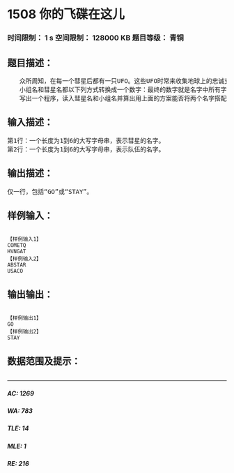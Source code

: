 # 1508 你的飞碟在这儿   
### 时间限制： 1 s     空间限制： 128000 KB     题目等级： 青铜  
## 题目描述：  

<pre>
　　众所周知，在每一个彗星后都有一只UFO。这些UFO时常来收集地球上的忠诚支持者。不幸的是，他们的飞碟每次出行都只能带上一组支持者。因此，他们要用一种聪明的方案让这些小组提前知道谁会被彗星带走。他们为每个彗星起了一个名字，通过这些名字来决定这个小组是不是被带走的那个特定的小组（你认为是谁给这些彗星取的名字呢？）。关于如何搭配的细节会在下面告诉你；你的任务是写一个程序，通过小组名和彗星名来决定这个小组是否能被那颗彗星后面的UFO带走。
　　小组名和彗星名都以下列方式转换成一个数字：最终的数字就是名字中所有字母的积，其中“A”是1，“Z”是26。例如，“USACO”小组就是21*19*1*3*15=17955。如果小组的数字 mod 47等于彗星的数字mod 47,你就得告诉这个小组需要准备好被带走！（记住“a mod b”是a除以b的余数；34 mod 10等于4）
　　写出一个程序，读入彗星名和小组名并算出用上面的方案能否将两个名字搭配起来，如果能搭配，就输出“GO”，否则输出“STAY”。小组名和彗星名均是没有空格或标点的一串大写字母（不超过6个字母）。
</pre>
  
  
## 输入描述：  

<pre>
第1行：一个长度为1到6的大写字母串，表示彗星的名字。
第2行：一个长度为1到6的大写字母串，表示队伍的名字。
</pre>
  
  
## 输出描述：  

<pre>
仅一行，包括“GO”或“STAY”。
</pre>
  
  
## 样例输入：  

<pre><code>
【样例输入1】
COMETQ
HVNGAT
【样例输入2】
ABSTAR
USACO
</code></pre>
  
  
## 输出输出：  

<pre><code>
【样例输出1】
GO
【样例输出2】
STAY
</code></pre>
  
  
## 数据范围及提示：  

<pre>
</pre>
  
  
***  

##### AC: 1269  
##### WA: 783  
##### TLE: 14  
##### MLE: 1  
##### RE: 216  
